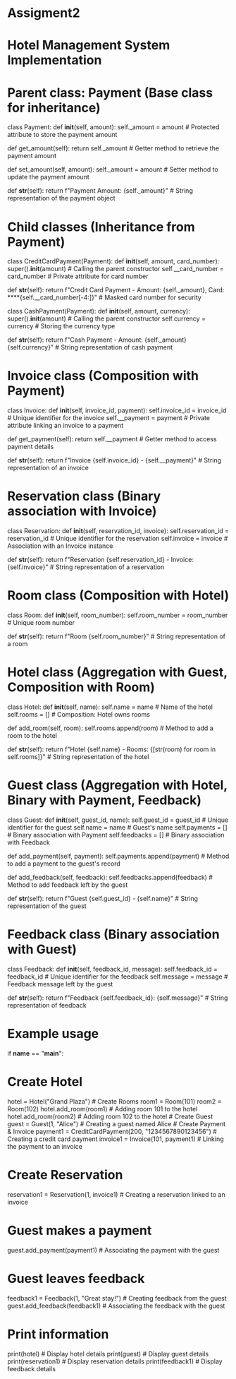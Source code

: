 # Assigment2
# Hotel Management System Implementation
# Parent class: Payment (Base class for inheritance)
class Payment:
   def __init__(self, amount):
       self._amount = amount  # Protected attribute to store the payment amount


   def get_amount(self):
       return self._amount  # Getter method to retrieve the payment amount


   def set_amount(self, amount):
       self._amount = amount  # Setter method to update the payment amount
  
   def __str__(self):
       return f"Payment Amount: {self._amount}"  # String representation of the payment object


# Child classes (Inheritance from Payment)
class CreditCardPayment(Payment):
   def __init__(self, amount, card_number):
       super().__init__(amount)  # Calling the parent constructor
       self.__card_number = card_number  # Private attribute for card number
  
   def __str__(self):
       return f"Credit Card Payment - Amount: {self._amount}, Card: ****{self.__card_number[-4:]}"  # Masked card number for security


class CashPayment(Payment):
   def __init__(self, amount, currency):
       super().__init__(amount)  # Calling the parent constructor
       self.currency = currency  # Storing the currency type
  
   def __str__(self):
       return f"Cash Payment - Amount: {self._amount} {self.currency}"  # String representation of cash payment


# Invoice class (Composition with Payment)
class Invoice:
   def __init__(self, invoice_id, payment):
       self.invoice_id = invoice_id  # Unique identifier for the invoice
       self.__payment = payment  # Private attribute linking an invoice to a payment


   def get_payment(self):
       return self.__payment  # Getter method to access payment details
  
   def __str__(self):
       return f"Invoice {self.invoice_id} - {self.__payment}"  # String representation of an invoice


# Reservation class (Binary association with Invoice)
class Reservation:
   def __init__(self, reservation_id, invoice):
       self.reservation_id = reservation_id  # Unique identifier for the reservation
       self.invoice = invoice  # Association with an Invoice instance
  
   def __str__(self):
       return f"Reservation {self.reservation_id} - Invoice: {self.invoice}"  # String representation of a reservation


# Room class (Composition with Hotel)
class Room:
   def __init__(self, room_number):
       self.room_number = room_number  # Unique room number
  
   def __str__(self):
       return f"Room {self.room_number}"  # String representation of a room


# Hotel class (Aggregation with Guest, Composition with Room)
class Hotel:
   def __init__(self, name):
       self.name = name  # Name of the hotel
       self.rooms = []  # Composition: Hotel owns rooms


   def add_room(self, room):
       self.rooms.append(room)  # Method to add a room to the hotel
  
   def __str__(self):
       return f"Hotel {self.name} - Rooms: {[str(room) for room in self.rooms]}"  # String representation of the hotel


# Guest class (Aggregation with Hotel, Binary with Payment, Feedback)
class Guest:
   def __init__(self, guest_id, name):
       self.guest_id = guest_id  # Unique identifier for the guest
       self.name = name  # Guest's name
       self.payments = []  # Binary association with Payment
       self.feedbacks = [] # Binary association with Feedback
  
   def add_payment(self, payment):
       self.payments.append(payment)  # Method to add a payment to the guest's record
  
   def add_feedback(self, feedback):
       self.feedbacks.append(feedback)  # Method to add feedback left by the guest
  
   def __str__(self):
       return f"Guest {self.guest_id} - {self.name}"  # String representation of the guest


# Feedback class (Binary association with Guest)
class Feedback:
   def __init__(self, feedback_id, message):
       self.feedback_id = feedback_id  # Unique identifier for the feedback
       self.message = message  # Feedback message left by the guest
  
   def __str__(self):
       return f"Feedback {self.feedback_id}: {self.message}"  # String representation of feedback


# Example usage
if __name__ == "__main__":
   # Create Hotel
   hotel = Hotel("Grand Plaza")
     # Create Rooms
   room1 = Room(101)
   room2 = Room(102)
   hotel.add_room(room1)  # Adding room 101 to the hotel
   hotel.add_room(room2)  # Adding room 102 to the hotel
     # Create Guest
   guest = Guest(1, "Alice")  # Creating a guest named Alice
     # Create Payment & Invoice
   payment1 = CreditCardPayment(200, "1234567890123456")  # Creating a credit card payment
   invoice1 = Invoice(101, payment1)  # Linking the payment to an invoice
   # Create Reservation
   reservation1 = Reservation(1, invoice1)  # Creating a reservation linked to an invoice
    
 # Guest makes a payment
   guest.add_payment(payment1)  # Associating the payment with the guest
   # Guest leaves feedback
   feedback1 = Feedback(1, "Great stay!")  # Creating feedback from the guest
   guest.add_feedback(feedback1)  # Associating the feedback with the guest
   
# Print information
   print(hotel)  # Display hotel details
   print(guest)  # Display guest details
   print(reservation1)  # Display reservation details
   print(feedback1)  # Display feedback details
